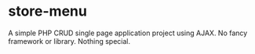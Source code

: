 ﻿# store-menu

A simple PHP CRUD single page application project using AJAX. 
No fancy framework or library. Nothing special.
